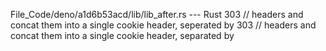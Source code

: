 File_Code/deno/a1d6b53acd/lib/lib_after.rs --- Rust
303   // headers and concat them into a single cookie header, seperated by                                                                                   303   // headers and concat them into a single cookie header, separated by

